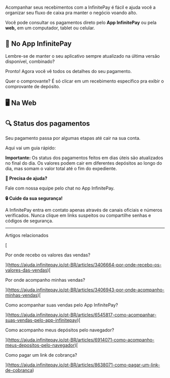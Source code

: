 Acompanhar seus recebimentos com a InfinitePay é fácil e ajuda você a organizar seu fluxo de caixa pra manter o negócio voando alto.

Você pode consultar os pagamentos direto pelo **App InfinitePay** ou pela **web,** em um computador, tablet ou celular.

## **📱 No App InfinitePay**

Lembre-se de manter o seu aplicativo sempre atualizado na última versão disponível, combinado?

Pronto! Agora você vê todos os detalhes do seu pagamento.

Quer o comprovante? É só clicar em um recebimento específico pra exibir o comprovante de depósito.

## **🖥️ Na Web**

## **🔍 Status dos pagamentos**

Seu pagamento passa por algumas etapas até cair na sua conta.

Aqui vai um guia rápido:

**Importante:** Os status dos pagamentos feitos em dias úteis são atualizados no final do dia. Os valores podem cair em diferentes depósitos ao longo do dia, mas somam o valor total até o fim do expediente.

**🔔 Precisa de ajuda?**

Fale com nossa equipe pelo chat no App InfinitePay.

**🔒 Cuide da sua segurança!**

A InfinitePay entra em contato apenas através de canais oficiais e números verificados. Nunca clique em links suspeitos ou compartilhe senhas e códigos de segurança.

___

Artigos relacionados

[

Por onde recebo os valores das vendas?

](https://ajuda.infinitepay.io/pt-BR/articles/3406664-por-onde-recebo-os-valores-das-vendas)[

Por onde acompanho minhas vendas?

](https://ajuda.infinitepay.io/pt-BR/articles/3406943-por-onde-acompanho-minhas-vendas)[

Como acompanhar suas vendas pelo App InfinitePay?

](https://ajuda.infinitepay.io/pt-BR/articles/6545817-como-acompanhar-suas-vendas-pelo-app-infinitepay)[

Como acompanho meus depósitos pelo navegador?

](https://ajuda.infinitepay.io/pt-BR/articles/6914071-como-acompanho-meus-depositos-pelo-navegador)[

Como pagar um link de cobrança?

](https://ajuda.infinitepay.io/pt-BR/articles/8638071-como-pagar-um-link-de-cobranca)